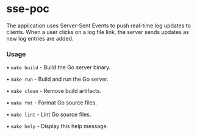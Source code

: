 # sse-poc

The application uses Server-Sent Events to push real-time log updates to clients. When a user clicks on a log file link, the server sends updates as new log entries are added.

### Usage

• `make build` - Build the Go server binary.

• `make run` - Build and run the Go server.

• `make clean` - Remove build artifacts.

• `make fmt` - Format Go source files.

• `make lint` - Lint Go source files.

• `make help` - Display this help message.
